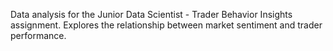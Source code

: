Data analysis for the Junior Data Scientist - Trader Behavior Insights assignment. Explores the relationship between market sentiment and trader performance.
